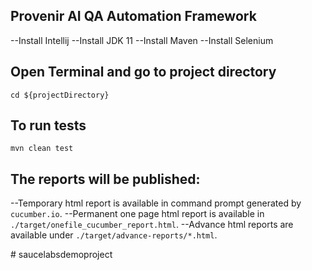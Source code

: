 ## Provenir AI QA Automation Framework
--Install Intellij
--Install JDK 11
--Install Maven
--Install Selenium

## Open Terminal and go to project directory
`cd ${projectDirectory}`

## To run tests
`mvn clean test`

## The reports will be published:
--Temporary html report is available in command prompt generated by `cucumber.io`.
--Permanent one page html report is available in `./target/onefile_cucumber_report.html`.
--Advance html reports are available under `./target/advance-reports/*.html`.


#   s a u c e l a b s d e m o p r o j e c t  
 
